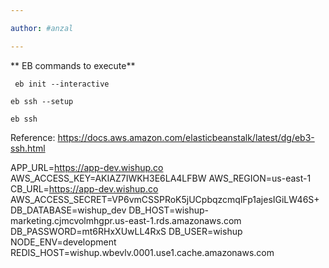 ```yaml
---

author: #anzal 

---
```


** EB commands to execute**

` eb init --interactive`

`eb ssh --setup`

`eb ssh`

Reference: https://docs.aws.amazon.com/elasticbeanstalk/latest/dg/eb3-ssh.html

APP_URL=https://app-dev.wishup.co AWS_ACCESS_KEY=AKIAZ7IWKH3E6LA4LFBW AWS_REGION=us-east-1 CB_URL=https://app-dev.wishup.co AWS_ACCESS_SECRET=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 DB_DATABASE=wishup_dev DB_HOST=wishup-marketing.cjmcvolmhgpr.us-east-1.rds.amazonaws.com DB_PASSWORD=mt6RHxXUwLL4RxS DB_USER=wishup NODE_ENV=development REDIS_HOST=wishup.wbevlv.0001.use1.cache.amazonaws.com